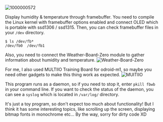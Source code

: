 ![1000000572](https://github.com/user-attachments/assets/6496a7e0-6ee0-43b7-8986-386c78e023d7)

Display humidity & temperature through framebuffer.
You need to compile the Linux kernel with framebuffer options enabled and connect OLED which is portable with ssd1306 / ssd1315.
Then, you can check framebuffer files in your `/dev` directory.

```
$ ls /dev/fb*
/dev/fb0  /dev/fb1
```

Also, you need to connect the Weather-Board-Zero module to gather information about humidity and temperature.
![Weather-Board-Zero](https://www.odroid.nl/WBZ)

For me, I also used MULTIIO Training Board for odroid-m1, so maybe you need other gadgets to make this thing work as expected.
![MUITIIO](https://www.hardkernel.com/ko/shop/multi-i-o-training-board-for-m1s/)

This program runs as a daemon, so if you need to stop it, enter `pkill fbwb` in your command line.
If you want to check the status of the daemon, you can see a `syslog` which is located in `/var/log/` directory.

It's just a toy program, so don't expect too much about functionality!
But I think it has some interesting topics, like scrolling up the screen, displaying bitmap fonts in monochrome etc...
By the way, sorry for dirty code XD
